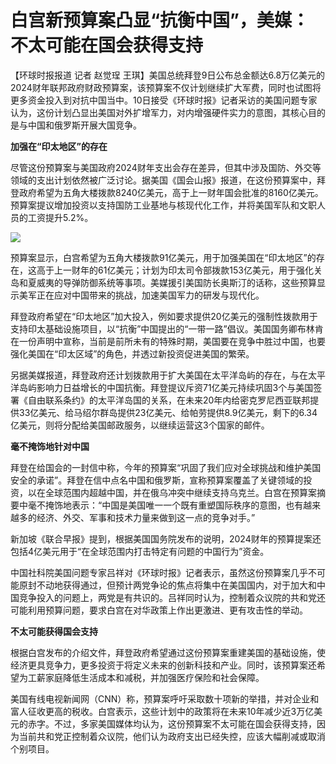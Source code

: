 # 白宫新预算案凸显“抗衡中国”，美媒：不太可能在国会获得支持

【环球时报报道 记者 赵觉珵
王琪】美国总统拜登9日公布总金额达6.8万亿美元的2024财年联邦政府财政预算案，该预算案不仅计划继续扩大军费，同时也试图将更多资金投入到对抗中国当中。10日接受《环球时报》记者采访的美国问题专家认为，这份计划凸显出美国对外扩增军力，对内增强硬件实力的意图，其核心目的是与中国和俄罗斯开展大国竞争。

**加强在“印太地区”的存在**

尽管这份预算案与美国政府2024财年支出会存在差异，但其中涉及国防、外交等领域的支出计划依然被广泛讨论。据美国《国会山报》报道，在这份预算案中，拜登政府希望为五角大楼拨款8240亿美元，高于上一财年国会批准的8160亿美元。预算案提议增加投资以支持国防工业基地与核现代化工作，并将美国军队和文职人员的工资提升5.2%。

![](https://inews.gtimg.com/om_bt/OfY_nqMjjylnb2NT8WDqd91mTZR4sOhHi7OO4fCUND1PIAA/1000)

预算案显示，白宫希望为五角大楼拨款91亿美元，用于加强美国在“印太地区”的存在，这高于上一财年的61亿美元；计划为印太司令部拨款153亿美元，用于强化关岛和夏威夷的导弹防御系统等事项。美媒援引美国防长奥斯汀的话称，这些预算显示美军正在应对中国带来的挑战，加速美国军力的研发与现代化。

拜登政府希望在“印太地区”加大投入，例如要求提供20亿美元的强制性拨款用于支持印太基础设施项目，以“抗衡”中国提出的“一带一路”倡议。美国国务卿布林肯在一份声明中宣称，当前是前所未有的特殊时期，美国要在竞争中胜过中国，也要强化美国在“印太区域”的角色，并透过新投资促进美国的繁荣。

另据美媒报道，拜登政府还计划拨款用于扩大美国在太平洋岛屿的存在，与在太平洋岛屿影响力日益增长的中国抗衡。拜登提议斥资71亿美元持续巩固3个与美国签署《自由联系条约》的太平洋岛国的关系，在未来20年内给密克罗尼西亚联邦提供33亿美元、给马绍尔群岛提供23亿美元、给帕劳提供8.9亿美元，剩下的6.34亿美元，则将分配给美国邮政服务，以继续运营这3个国家的邮件。

**毫不掩饰地针对中国**

拜登在给国会的一封信中称，今年的预算案“巩固了我们应对全球挑战和维护美国安全的承诺”。拜登在信中点名中国和俄罗斯，宣称预算案覆盖了关键领域的投资，以在全球范围内超越中国，并在俄乌冲突中继续支持乌克兰。白宫在预算案摘要中毫不掩饰地表示：“中国是美国唯一一个既有重塑国际秩序的意图，也有越来越多的经济、外交、军事和技术力量来做到这一点的竞争对手。”

新加坡《联合早报》提到，根据美国国务院发布的说明，2024财年的预算提案还包括4亿美元用于“在全球范围内打击特定有问题的中国行为”资金。

中国社科院美国问题专家吕祥对《环球时报》记者表示，虽然这份预算案几乎不可能原封不动地获得通过，但预计两党争论的焦点将集中在美国国内，对于加大和中国竞争投入的问题上，两党是有共识的。吕祥同时认为，控制着众议院的共和党还可能利用预算问题，要求白宫在对华政策上作出更激进、更有攻击性的举动。

**不太可能获得国会支持**

根据白宫发布的介绍文件，拜登政府希望通过这份预算案重建美国的基础设施，使经济更具竞争力，更多投资于将定义未来的创新科技和产业。同时，该预算案还希望为工薪家庭降低生活成本和减税，并加强医疗保险和社会保障。

美国有线电视新闻网（CNN）称，预算案呼吁采取数十项新的举措，并对企业和富人征收更高的税收。白宫表示，这些计划中的政策将在未来10年减少近3万亿美元的赤字。不过，多家美国媒体均认为，这份预算案不太可能在国会获得支持，因为当前共和党正控制着众议院，他们认为政府支出已经失控，应该大幅削减或取消个别项目。

